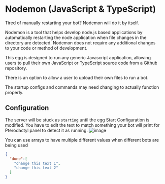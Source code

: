# Nodemon (JavaScript & TypeScript)

Tired of manually restarting your bot? Nodemon will do it by itself.

Nodemon is a tool that helps develop node.js based applications by automatically restarting the node application when file changes in the directory are detected. Nodemon does not require any additional changes to your code or method of development.

This egg is designed to run any generic Javascript application, allowing users to pull their own JavaScript or TypeScript source code from a Github repository.

There is an option to allow a user to upload their own files to run a bot.

The startup configs and commands may need changing to actually function properly.

## Configuration

The server will be stuck as `starting` until the egg Start Configuration is modified. You have to edit the text to match something your bot will print for Pterodactyl panel to detect it as running.
![image](https://user-images.githubusercontent.com/10975908/126516861-c5cb4630-9f25-405c-8199-97bf5ec15a7f.png)

You can use arrays to have multiple different values when different bots are being used

```json
{
  "done":[
    "change this text 1",
    "change this text 2"
  ]
}
